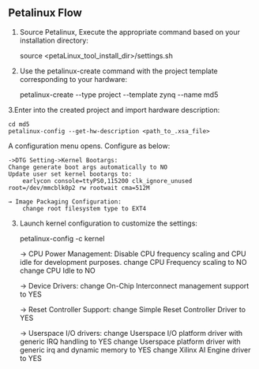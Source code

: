 ## Petalinux Flow

1. Source Petalinux, Execute the appropriate command based on your installation directory:

   	source <petaLinux_tool_install_dir>/settings.sh

3. Use the petalinux-create command with the project template corresponding to your hardware:
   
	petalinux-create --type project --template zynq --name md5

3.Enter into the created project and import hardware description:

 	cd md5
	petalinux-config --get-hw-description <path_to_.xsa_file>

A configuration menu opens. Configure as below: 
	
 	->DTG Setting->Kernel Bootargs:
	Change generate boot args automatically to NO
	Update user set kernel bootargs to:
		earlycon console=ttyPS0,115200 clk_ignore_unused root=/dev/mmcblk0p2 rw rootwait cma=512M
	
	→ Image Packaging Configuration:
		change root filesystem type to EXT4
3. Launch kernel configuration to customize the settings:

	petalinux-config -c kernel

	→ CPU Power Management: Disable CPU frequency scaling and CPU idle for development purposes.
		change CPU Frequency scaling to NO
		change CPU Idle to NO

	→ Device Drivers:
		change On-Chip Interconnect management support to YES

	→ Reset Controller Support:
		change Simple Reset Controller Driver to YES
	
	→ Userspace I/O drivers:
		change Userspace I/O platform driver with generic IRQ handling to YES
		change Userspace platform driver with generic irq and dynamic memory to YES
		change Xilinx AI Engine driver to YES
